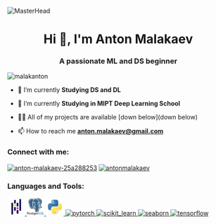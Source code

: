 ![MasterHead](https://i0.wp.com/bdtechtalks.com/wp-content/uploads/2019/01/AI-artificial-intelligence-brain-deep-learning.jpg?w=1392&ssl=1)

<h1 align="center">Hi 👋, I'm Anton Malakaev</h1>
<h3 align="center">A passionate ML and DS beginner</h3>

<p align="left"> <img src="https://komarev.com/ghpvc/?username=malakanton&label=Profile%20views&color=0e75b6&style=flat" alt="malakanton" /> </p>

- 🔭 I’m currently **Studying DS and DL**

- 🌱 I’m currently **Studying in MIPT Deep Learning School**

- 👨‍💻 All of my projects are available [down below](down below)

- 📫 How to reach me **anton.malakaev@gmail.com**

<h3 align="left">Connect with me:</h3>
<p align="left">
<a href="https://linkedin.com/in/anton-malakaev-25a288253" target="blank"><img align="center" src="https://raw.githubusercontent.com/rahuldkjain/github-profile-readme-generator/master/src/images/icons/Social/linked-in-alt.svg" alt="anton-malakaev-25a288253" height="30" width="40" /></a>
<a href="https://kaggle.com/antonmalakaev" target="blank"><img align="center" src="https://raw.githubusercontent.com/rahuldkjain/github-profile-readme-generator/master/src/images/icons/Social/kaggle.svg" alt="antonmalakaev" height="30" width="40" /></a>
</p>

<h3 align="left">Languages and Tools:</h3>
<p align="left"> <a href="https://pandas.pydata.org/" target="_blank" rel="noreferrer"> <img src="https://raw.githubusercontent.com/devicons/devicon/2ae2a900d2f041da66e950e4d48052658d850630/icons/pandas/pandas-original.svg" alt="pandas" width="40" height="40"/> </a> <a href="https://www.postgresql.org" target="_blank" rel="noreferrer"> <img src="https://raw.githubusercontent.com/devicons/devicon/master/icons/postgresql/postgresql-original-wordmark.svg" alt="postgresql" width="40" height="40"/> </a> <a href="https://www.python.org" target="_blank" rel="noreferrer"> <img src="https://raw.githubusercontent.com/devicons/devicon/master/icons/python/python-original.svg" alt="python" width="40" height="40"/> </a> <a href="https://pytorch.org/" target="_blank" rel="noreferrer"> <img src="https://www.vectorlogo.zone/logos/pytorch/pytorch-icon.svg" alt="pytorch" width="40" height="40"/> </a> <a href="https://scikit-learn.org/" target="_blank" rel="noreferrer"> <img src="https://upload.wikimedia.org/wikipedia/commons/0/05/Scikit_learn_logo_small.svg" alt="scikit_learn" width="40" height="40"/> </a> <a href="https://seaborn.pydata.org/" target="_blank" rel="noreferrer"> <img src="https://seaborn.pydata.org/_images/logo-mark-lightbg.svg" alt="seaborn" width="40" height="40"/> </a> <a href="https://www.tensorflow.org" target="_blank" rel="noreferrer"> <img src="https://www.vectorlogo.zone/logos/tensorflow/tensorflow-icon.svg" alt="tensorflow" width="40" height="40"/> </a> </p>
